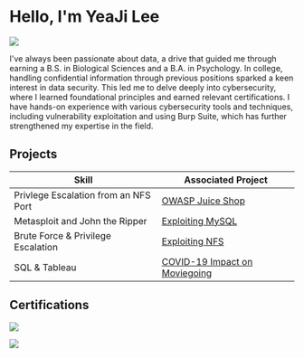 # Hello, I'm YeaJi Lee
<a href="https://linkedin.com/in/yeaji-lee-423b8220a"><img src="https://img.shields.io/badge/-LinkedIn-0072b1?&style=for-the-badge&logo=linkedin&logoColor=white" /></a>

I've always been passionate about data, a drive that guided me through earning a B.S. in Biological Sciences and a B.A. in Psychology. In college, handling confidential information through previous positions sparked a keen interest in data security. This led me to delve deeply into cybersecurity, where I learned foundational principles and earned relevant certifications. I have hands-on experience with various cybersecurity tools and techniques, including vulnerability exploitation and using Burp Suite, which has further strengthened my expertise in the field.

## Projects

| Skill                                         | Associated Project         |
|-----------------------------------------------|----------------------------|
| Privlege Escalation from an NFS Port | <a href="https://google.com">OWASP Juice Shop</a>|
| Metasploit and John the Ripper | <a href="https://google.com">Exploiting MySQL</a>|
| Brute Force & Privilege Escalation        | <a href="https://github.com/yealee925/Exploiting-NFS">Exploiting NFS</a>|
| SQL & Tableau       | <a href="https://www.kaggle.com/code/yealee/covid-19-impact-on-moviegoing-sql-tableau">COVID-19 Impact on Moviegoing</a>|

## Certifications
<a href= "https://www.credly.com/badges/b7a9c494-3b68-4d45-b5b7-9b97ffe54f3a/linked_in_profile"><img src="https://img.shields.io/badge/-Security%2B-FF0000?&style=for-the-badge&logo=CompTIA&logoColor=white" /></a>

<a href= "https://www.credly.com/badges/3cbb7399-733f-455c-a60e-c483f6e29637/linked_in_profile"><img src="https://img.shields.io/badge/-Certified in Cybersecurity-006400?&style=for-the-badge&logo=ISC&logoColor=white" /></a>
